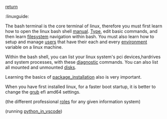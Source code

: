 [return](debian) 

:linuxguide:

The bash terminal is the core terminal of linux, therefore you must first learn how to open the linux bash shell [manual](shellmanual). [Type](bash_typing), edit basic commands, and then learn [filesystem](filesystem) navigation within bash. You must also learn how to setup and manage [users](users) that have their each and every [environment](environment) variable on a linux machine.


Within the bash shell, you can list your linux system's pci devices,hardrives and system processes, with these [diagnostic](diagnostic) commands. You can also list all mounted and unmounted [disks](disk_management). 


Learning the basics of [package_installation](package) also is very important.

When you have first installed linux, for a faster boot startup, it is better to change the [grub](grub) efi amd64 settings.

(the different professional [roles](roles) for any given information system) 

(running [python_in_vscode](pythonvscode))


